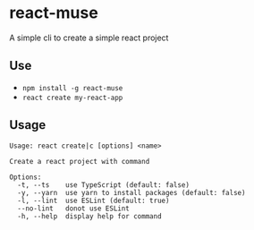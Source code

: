 # react-muse
A simple cli to create a simple react project

## Use
- `npm install -g react-muse`
- `react create my-react-app`

## Usage
```
Usage: react create|c [options] <name>                     
                                                           
Create a react project with command                        
                                                           
Options:                                                   
  -t, --ts    use TypeScript (default: false)              
  -y, --yarn  use yarn to install packages (default: false)
  -l, --lint  use ESLint (default: true)                   
  --no-lint   donot use ESLint                             
  -h, --help  display help for command                     
```
